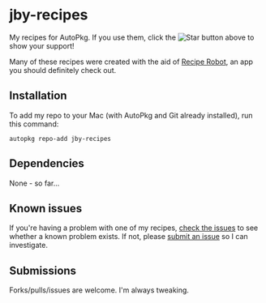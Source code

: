 # jby-recipes

My recipes for AutoPkg. If you use them, click the ![Star](README-images/star.png) button above to show your support!

Many of these recipes were created with the aid of [Recipe Robot](https://github.com/homebysix/recipe-robot), an app you should definitely check out.


## Installation

To add my repo to your Mac (with AutoPkg and Git already installed), run this command:

```
autopkg repo-add jby-recipes
```


## Dependencies

None - so far...

## Known issues

If you're having a problem with one of my recipes, [check the issues](https://github.com/autopkg/jby-recipes/issues) to see whether a known problem exists. If not, please [submit an issue](https://github.com/autopkg/homebysix-recipes/issues/new) so I can investigate.


## Submissions

Forks/pulls/issues are welcome. I'm always tweaking.
